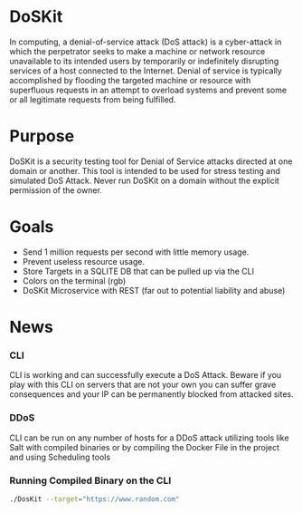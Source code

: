 # DoSKit
In computing, a denial-of-service attack (DoS attack) is a cyber-attack in which the perpetrator seeks to make a machine or network resource unavailable to its intended users by temporarily or indefinitely disrupting services of a host connected to the Internet. Denial of service is typically accomplished by flooding the targeted machine or resource with superfluous requests in an attempt to overload systems and prevent some or all legitimate requests from being fulfilled.

# Purpose 
DoSKit is a security testing tool for Denial of Service attacks 
directed at one domain or another. This tool is intended to be used 
for stress testing and simulated DoS Attack. Never run DoSKit on a 
domain without the explicit permission of the owner. 

# Goals 
- Send 1 million requests per second with little memory usage. 
- Prevent useless resource usage. 
- Store Targets in a SQLITE DB that can be pulled up via the CLI
- Colors on the terminal (rgb)
- DoSKit Microservice with REST (far out to potential liability and abuse)

# News 
### CLI 
CLI is working and can successfully execute a DoS Attack.
Beware if you play with this CLI on servers that are not your own you can suffer grave consequences and your IP can be permanently blocked from 
attacked sites.

### DDoS
CLI can be run on any number of hosts for a DDoS attack 
utilizing tools like Salt with compiled binaries or by compiling 
the Docker File in the project and using Scheduling tools

### Running Compiled Binary on the CLI
``` bash 
./DosKit --target="https://www.random.com"
```
